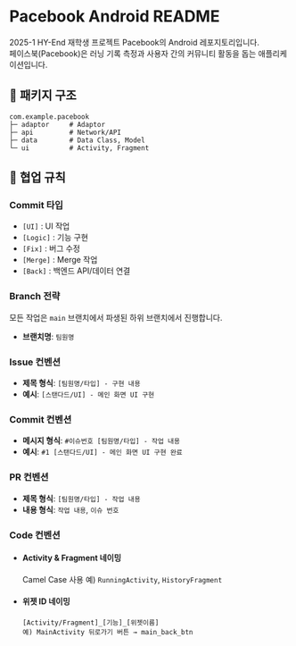 # Pacebook Android README
2025-1 HY-End 재학생 프로젝트 Pacebook의 Android 레포지토리입니다.  
페이스북(Pacebook)은 러닝 기록 측정과 사용자 간의 커뮤니티 활동을 돕는 애플리케이션입니다.

## 📁 패키지 구조
```
com.example.pacebook
├─ adaptor     # Adaptor
├─ api         # Network/API
├─ data        # Data Class, Model
└─ ui          # Activity, Fragment
```

## 🤝 협업 규칙
### Commit 타입
- `[UI]` : UI 작업  
- `[Logic]` : 기능 구현  
- `[Fix]` : 버그 수정  
- `[Merge]` : Merge 작업  
- `[Back]` : 백엔드 API/데이터 연결

### Branch 전략
모든 작업은 `main` 브랜치에서 파생된 하위 브랜치에서 진행합니다. 
- **브랜치명**: `팀원명`

### Issue 컨벤션
- **제목 형식**: `[팀원명/타입] - 구현 내용`  
- **예시**: `[스탠다드/UI] - 메인 화면 UI 구현`

### Commit 컨벤션
- **메시지 형식**: `#이슈번호 [팀원명/타입] - 작업 내용`  
- **예시**: `#1 [스탠다드/UI] - 메인 화면 UI 구현 완료`

### PR 컨벤션
- **제목 형식**: `[팀원명/타입] - 작업 내용`
- **내용 형식**: `작업 내용`, `이슈 번호`

### Code 컨벤션
- #### Activity & Fragment 네이밍
    Camel Case 사용  예) `RunningActivity`, `HistoryFragment`
- #### 위젯 ID 네이밍
    ```
    [Activity/Fragment]_[기능]_[위젯이름]
    예) MainActivity 뒤로가기 버튼 → main_back_btn
    ```
